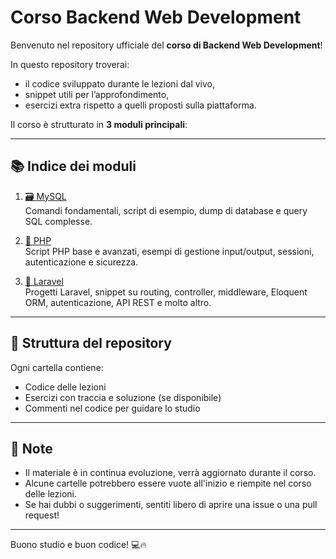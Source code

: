 # Corso Backend Web Development

Benvenuto nel repository ufficiale del **corso di Backend Web Development**!

In questo repository troverai:
- il codice sviluppato durante le lezioni dal vivo,
- snippet utili per l’approfondimento,
- esercizi extra rispetto a quelli proposti sulla piattaforma.

Il corso è strutturato in **3 moduli principali**:

---

## 📚 Indice dei moduli

1. [🗃️ MySQL](./mysql)  
   Comandi fondamentali, script di esempio, dump di database e query SQL complesse.

2. [🐘 PHP](./php)  
   Script PHP base e avanzati, esempi di gestione input/output, sessioni, autenticazione e sicurezza.

3. [🚀 Laravel](./laravel)  
   Progetti Laravel, snippet su routing, controller, middleware, Eloquent ORM, autenticazione, API REST e molto altro.

---

## 📁 Struttura del repository

Ogni cartella contiene:
- Codice delle lezioni
- Esercizi con traccia e soluzione (se disponibile)
- Commenti nel codice per guidare lo studio

---

## 📌 Note

- Il materiale è in continua evoluzione, verrà aggiornato durante il corso.
- Alcune cartelle potrebbero essere vuote all'inizio e riempite nel corso delle lezioni.
- Se hai dubbi o suggerimenti, sentiti libero di aprire una issue o una pull request!

---

Buono studio e buon codice! 💻🔥

